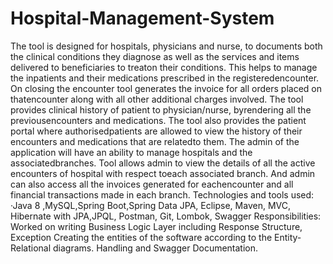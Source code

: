 # Hospital-Management-System
The tool is designed for hospitals, physicians and nurse, to documents both the clinical conditions they diagnose as well as the services and items delivered to beneficiaries to treaton their conditions.
This helps to manage the inpatients and their medications prescribed in the registeredencounter. 
On closing the encounter tool generates the invoice for all orders placed on thatencounter along with all other additional charges involved.
The tool provides clinical history of patient to physician/nurse, byrendering all the previousencounters and medications. 
The tool also provides the patient portal where authorisedpatients are allowed to view the history of their encounters and medications that are relatedto them.
The admin of the application will have an ability to manage hospitals and the associatedbranches.
Tool allows admin to view the details of all the active encounters of hospital with respect toeach associated branch.
And admin can also access all the invoices generated for eachencounter and all financial transactions made in each branch.
Technologies and tools used:
·Java 8 ,MySQL,Spring Boot,Spring Data JPA, Eclipse, Maven, MVC, Hibernate with JPA,JPQL, Postman, Git, Lombok, Swagger
Responsibilities:
Worked on writing Business Logic Layer including Response Structure, Exception
Creating the entities of the software according to the Entity-Relational diagrams.
Handling and Swagger Documentation.
